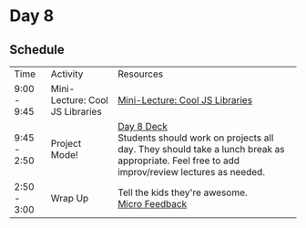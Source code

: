 # Day 8

## Schedule

<table>
    <tr>
        <td>Time</td>
        <td>Activity</td>
        <td>Resources</td>
    </tr>
    <tr>
        <td>9:00 - 9:45</td>
        <td>Mini-Lecture: Cool JS Libraries</td>
        <td>
            <a href="js-libraries">Mini-Lecture: Cool JS Libraries</a>
        </td>
    </tr>
    <tr>
        <td>9:45 - 2:50</td>
        <td>Project Mode!</td>
        <td>
            <a href="https://drive.google.com/open?id=1TUj6PlPn0rFOoDMusRg376NznrgUsuXqj6mrvzMpDSM&authuser=0">Day 8 Deck</a>
            <br>
            Students should work on projects all day. They should take a lunch break as appropriate. Feel free to add improv/review lectures as needed. 
        </td>
    </tr>
    <tr>
        <td>2:50 - 3:00</td>
        <td> Wrap Up</td>
        <td> 
            Tell the kids they're awesome.
            <br>
            <a href="https://github.com/learn-co-curriculum/hs-post-class-survey">Micro Feedback</a>
        </td>
    </tr>
</table>
